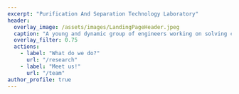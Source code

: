 ```yaml
---
excerpt: "Purification And Separation Technology Laboratory"
header:
  overlay_image: /assets/images/LandingPageHeader.jpeg
  caption: "A young and dynamic group of engineers working on solving challenging purification and separation problems of the 21st century."
  overlay_filter: 0.75
  actions:
    - label: "What do we do?"
      url: "/research"
    - label: "Meet us!"
      url: "/team"
author_profile: true
---
```

